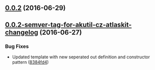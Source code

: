 <a name="0.0.2"></a>
## [0.0.2](https://aui-team-bot/https://bitbucket.org/atlassian/atlaskit-spike/compare/0.0.2-semver-tag-for-akutil-cz-atlaskit-changelog...v0.0.2) (2016-06-29)



<a name="0.0.2-semver-tag-for-akutil-cz-atlaskit-changelog"></a>
## [0.0.2-semver-tag-for-akutil-cz-atlaskit-changelog](https://aui-team-bot/https://bitbucket.org/atlassian/atlaskit-spike/compare/8384fd4...0.0.2-semver-tag-for-akutil-cz-atlaskit-changelog) (2016-06-27)


### Bug Fixes

* Updated template with new seperated out definition and constructor pattern ([8384fd4](https://aui-team-bot/https://bitbucket.org/atlassian/atlaskit-spike/commits/8384fd4))



